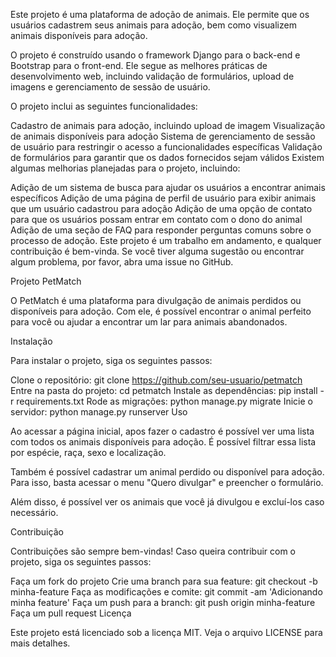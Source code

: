 Este projeto é uma plataforma de adoção de animais. Ele permite que os usuários cadastrem seus animais para adoção, bem como visualizem animais disponíveis para adoção.

O projeto é construído usando o framework Django para o back-end e Bootstrap para o front-end. Ele segue as melhores práticas de desenvolvimento web, incluindo validação de formulários, upload de imagens e gerenciamento de sessão de usuário.

O projeto inclui as seguintes funcionalidades:

Cadastro de animais para adoção, incluindo upload de imagem
Visualização de animais disponíveis para adoção
Sistema de gerenciamento de sessão de usuário para restringir o acesso a funcionalidades específicas
Validação de formulários para garantir que os dados fornecidos sejam válidos
Existem algumas melhorias planejadas para o projeto, incluindo:

Adição de um sistema de busca para ajudar os usuários a encontrar animais específicos
Adição de uma página de perfil de usuário para exibir animais que um usuário cadastrou para adoção
Adição de uma opção de contato para que os usuários possam entrar em contato com o dono do animal
Adição de uma seção de FAQ para responder perguntas comuns sobre o processo de adoção.
Este projeto é um trabalho em andamento, e qualquer contribuição é bem-vinda. Se você tiver alguma sugestão ou encontrar algum problema, por favor, abra uma issue no GitHub.

Projeto PetMatch

O PetMatch é uma plataforma para divulgação de animais perdidos ou disponíveis para adoção. Com ele, é possível encontrar o animal perfeito para você ou ajudar a encontrar um lar para animais abandonados.

Instalação

Para instalar o projeto, siga os seguintes passos:

Clone o repositório: git clone https://github.com/seu-usuario/petmatch
Entre na pasta do projeto: cd petmatch
Instale as dependências: pip install -r requirements.txt
Rode as migrações: python manage.py migrate
Inicie o servidor: python manage.py runserver
Uso

Ao acessar a página inicial, apos fazer o cadastro é possível ver uma lista com todos os animais disponíveis para adoção. É possível filtrar essa lista por espécie, raça, sexo e localização.

Também é possível cadastrar um animal perdido ou disponível para adoção. Para isso, basta acessar o menu "Quero divulgar" e preencher o formulário.

Além disso, é possível ver os animais que você já divulgou e excluí-los caso necessário.

Contribuição

Contribuições são sempre bem-vindas! Caso queira contribuir com o projeto, siga os seguintes passos:

Faça um fork do projeto
Crie uma branch para sua feature: git checkout -b minha-feature
Faça as modificações e comite: git commit -am 'Adicionando minha feature'
Faça um push para a branch: git push origin minha-feature
Faça um pull request
Licença

Este projeto está licenciado sob a licença MIT. Veja o arquivo LICENSE para mais detalhes.